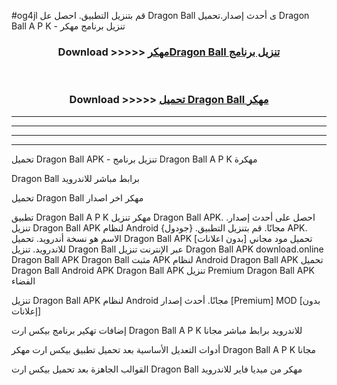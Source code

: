 #og4jl قم بتنزيل التطبيق. احصل عل Dragon Ball  ى أحدث إصدار.تحميل Dragon Ball  A P K - تنزيل برنامج مهكر



<div align="center">
<h3>Download >>>>> <a href="https://ar-sites.web.app/?ar= Dragon Ball ">مهكرDragon Ball  تنزيل برنامج</a></h3><br>

<h3>Download >>>>> <a href="https://ar-sites.web.app/?ar= Dragon Ball ">تحميل Dragon Ball  مهكر</a></h3>
</div>


----------------------------------------------------------

----------------------------------------------------------

----------------------------------------------------------

----------------------------------------------------------


تحميل Dragon Ball  APK - تنزيل برنامج Dragon Ball  A P K مهكرة

Dragon Ball  برابط مباشر للاندرويد

تحميل Dragon Ball  مهكر اخر اصدار

تطبيق Dragon Ball  A P K مهكر
تنزيل Dragon Ball  APK. احصل على أحدث إصدار.
تنزيل Dragon Ball  APK لنظام Android مجانًا.
قم بتنزيل التطبيق. {جودول} APK. الاسم هو نسخة أندرويد.
تحميل Dragon Ball  APK [بدون اعلانات]
تحميل مود مجاني للاندرويد.
تنزيل Dragon Ball  عبر الإنترنت
تنزيل Dragon Ball  APK
download.online Dragon Ball  APK
Dragon Ball  مثبت APK لنظام Android
Dragon Ball  APK
تحميل Dragon Ball  Android APK
Dragon Ball  APK تنزيل Premium
Dragon Ball  APK الفضاء

تنزيل Dragon Ball  APK لنظام Android مجانًا. أحدث إصدار [Premium] MOD [بدون إعلانات]

إضافات تهكير برنامج بيكس ارت Dragon Ball  A P K للاندرويد برابط مباشر مجانا

أدوات التعديل الأساسية بعد تحميل تطبيق بيكس ارت مهكر Dragon Ball  A P K مجانا

القوالب الجاهزة بعد تحميل بيكس ارت Dragon Ball  مهكر من ميديا فاير للاندرويد



